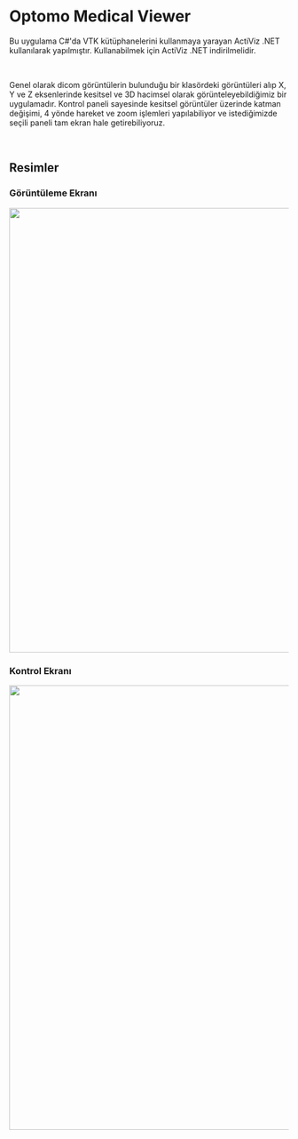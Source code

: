 <h1>Optomo Medical Viewer</h1>
<p>Bu uygulama C#'da VTK kütüphanelerini kullanmaya yarayan ActiViz .NET kullanılarak yapılmıştır. Kullanabilmek için ActiViz .NET indirilmelidir.</p>
<br>
<p>Genel olarak dicom görüntülerin bulunduğu bir klasördeki görüntüleri alıp X, Y ve Z eksenlerinde kesitsel ve 3D hacimsel olarak görünteleyebildiğimiz bir uygulamadır. 
Kontrol paneli sayesinde kesitsel görüntüler üzerinde katman değişimi, 4 yönde hareket ve zoom işlemleri yapılabiliyor ve istediğimizde seçili paneli tam ekran hale getirebiliyoruz.</p>
<br>
<h2>Resimler</h2>
<h3>Görüntüleme Ekranı</h3>
<img src="https://github.com/user-attachments/assets/c5d85c01-1b36-4595-91ab-2c48c97da381" width=800/>
<br>
<h3>Kontrol Ekranı</h3>
<img src="https://github.com/user-attachments/assets/0f24a50b-6f9b-422a-8b53-01c3c68c0584" width=800/>

